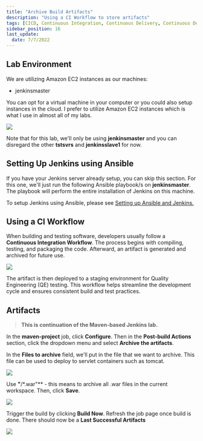 ```yaml
---
title: "Archive Build Artifacts"
description: "Using a CI Workflow to store artifacts"
tags: [CICD, Continuous Integration, Continuous Delivery, Continuous Deployment, Jenkins, Maven, Git, Github]
sidebar_position: 16
last_update:
  date: 7/7/2022
---
```



## Lab Environment

We are utilizing Amazon EC2 instances as our machines:

- jenkinsmaster

You can opt for a virtual machine in your computer or you could also setup instances in the cloud. I prefer to utilize Amazon EC2 instances which is what I use in almost all of my labs.

<div class='img-center'>

![](/img/docs/ansible-lab-diagram-4.png)

</div>

Note that for this lab, we'll only be using **jenkinsmaster** and you can disregard the other **tstsvrs** and **jenkinsslave1** for now.

## Setting Up Jenkins using Ansible

If you have your Jenkins server already setup, you can skip this section. For this one, we'll just run the following Ansible playbook/s on **jenkinsmaster**. The playbook will perform the entire installation of Jenkins on this machine.

To setup Jenkins using Ansible, please see [Setting up Ansible and Jenkins.](/docs/017-Version-Control-and-CICD/002-CICD/003-Jenkins-Labs/005-Setup-Ansible-and-Jenkins.md)

## Using a CI Workflow

When building and testing software, developers usually follow a **Continuous Integration Workflow**. The process begins with compiling, testing, and packaging the code. Afterward, an artifact is generated and archived for future use. 

<div class='img-center'>

![](/img/docs/1026-jenkins-artifacts-ci-workflow.png)

</div>

The artifact is then deployed to a staging environment for Quality Engineering (QE) testing. This workflow helps streamline the development cycle and ensures consistent build and test practices.



## Artifacts 

> **This is continuation of the Maven-based Jenkins lab.**


In the **maven-project** job, click **Configure**. Then in the **Post-build Actions** section, click the dropdown menu and select **Archive the artifacts**.

In the **Files to archive** field, we'll put in the file that we want to archive. This file can be used to deploy to servlet containers such as tomcat.

<div class='img-center'>

![](/img/docs/archiveart1.png)

</div>


Use **"**/*.war"** - this means to archive all .war files in the current workspace. Then, click **Save**. 

<div class='img-center'>

![](/img/docs/archiveart2.png)

</div>

Trigger the build by clicking **Build Now**. Refresh the job page once build is done. There should now be a **Last Successful Artifacts**

<div class='img-center'>

![](/img/docs/succart1.png)

</div>
